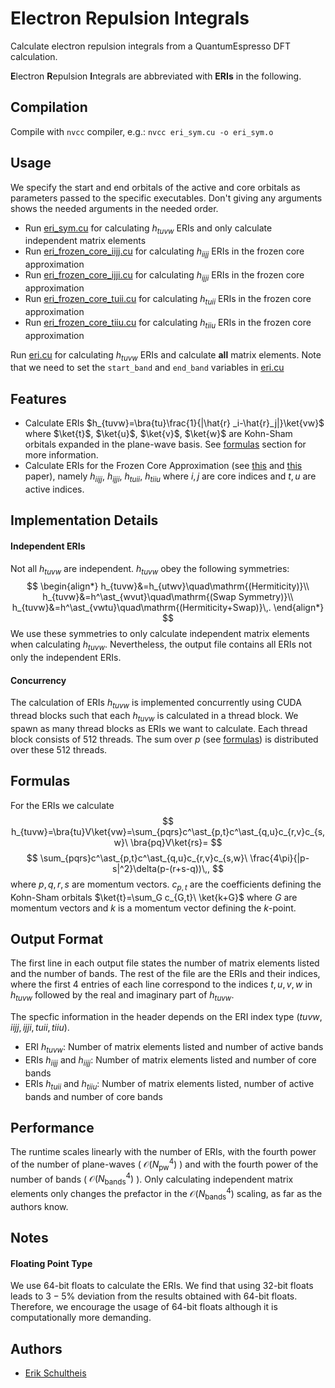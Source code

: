 # Electron Repulsion Integrals

Calculate electron repulsion integrals from a QuantumEspresso DFT calculation.

**E**lectron **R**epulsion **I**ntegrals are abbreviated with **ERIs** in the following.

## Compilation
Compile with `nvcc` compiler, e.g.: `nvcc eri_sym.cu -o eri_sym.o`

## Usage

We specify the start and end orbitals of the active and core orbitals as parameters passed to the specific executables. Don't giving any arguments shows the needed arguments in the needed order.
- Run [eri_sym.cu](/eri_sym.cu) for calculating $h_{tuvw}$ ERIs and only calculate independent matrix elements
- Run [eri_frozen_core_iijj.cu](/eri_frozen_core_iijj.cu) for calculating $h_{iijj}$ ERIs in the frozen core approximation
- Run [eri_frozen_core_ijji.cu](/eri_frozen_core_ijji.cu) for calculating $h_{ijji}$ ERIs in the frozen core approximation
- Run [eri_frozen_core_tuii.cu](/eri_frozen_core_tuii.cu) for calculating $h_{tuii}$ ERIs in the frozen core approximation
- Run [eri_frozen_core_tiiu.cu](/eri_frozen_core_tiiu.cu) for calculating $h_{tiiu}$ ERIs in the frozen core approximation


Run [eri.cu](/eri.cu) for calculating $h_{tuvw}$ ERIs and calculate **all** matrix elements. Note that we need to set the `start_band` and `end_band` variables in [eri.cu](/eri.cu)

## Features
- Calculate ERIs $h_{tuvw}=\bra{tu}\frac{1}{|\hat{r} _i-\hat{r}_j|}\ket{vw}$ where $\ket{t}$, $\ket{u}$, $\ket{v}$, $\ket{w}$ are Kohn-Sham orbitals expanded in the plane-wave basis. See [formulas](#formulas) section for more information.
- Calculate ERIs for the Frozen Core Approximation (see [this](https://iopscience.iop.org/article/10.1088/2058-9565/abd334/pdf) and [this](https://pubs.aip.org/aip/jcp/article/154/11/114105/315377) paper), namely $h_{iijj}$, $h_{ijji}$, $h_{tuii}$, $h_{tiiu}$ where $i,j$ are core indices and $t,u$ are active indices.


## Implementation Details
#### Independent ERIs
Not all $h_{tuvw}$ are independent. $h_{tuvw}$ obey the following symmetries:
$$
\begin{align*}
h_{tuvw}&=h_{utwv}\quad\mathrm{(Hermiticity)}\\
h_{tuvw}&=h^\ast_{wvut}\quad\mathrm{(Swap Symmetry)}\\
h_{tuvw}&=h^\ast_{vwtu}\quad\mathrm{(Hermiticity+Swap)}\,.
\end{align*}
$$
We use these symmetries to only calculate independent matrix elements when calculating $h_{tuvw}$. Nevertheless, the output file contains all ERIs not only the independent ERIs.

#### Concurrency
The calculation of ERIs $h_{tuvw}$ is implemented concurrently using CUDA thread blocks such that each $h_{tuvw}$ is calculated in a thread block. We spawn as many thread blocks as ERIs we want to calculate. Each thread block consists of $512$ threads. The sum over $p$ (see [formulas](#formulas)) is distributed over these $512$ threads.


## Formulas
For the ERIs we calculate 
$$
h_{tuvw}=\bra{tu}V\ket{vw}=\sum_{pqrs}c^\ast_{p,t}c^\ast_{q,u}c_{r,v}c_{s,w}\ \bra{pq}V\ket{rs}=
$$
$$
\sum_{pqrs}c^\ast_{p,t}c^\ast_{q,u}c_{r,v}c_{s,w}\ \frac{4\pi}{|p-s|^2}\delta(p-(r+s-q))\,,
$$
where $p,q,r,s$ are momentum vectors. $c_{p,t}$ are the coefficients defining the Kohn-Sham orbitals $\ket{t}=\sum_G c_{G,t}\ \ket{k+G}$ where $G$ are momentum vectors and $k$ is a momentum vector defining the $k$-point.

## Output Format
The first line in each output file states the number of matrix elements listed and the number of bands.
The rest of the file are the ERIs and their indices, where the first 4 entries of each line correspond to the indices $t,u,v,w$ in $h_{tuvw}$ followed by the real and imaginary part of $h_{tuvw}$.

The specfic information in the header depends on the ERI index type ($tuvw, iijj, ijji, tuii, tiiu$).   
- ERI $h_{tuvw}$: Number of matrix elements listed and number of active bands
- ERIs $h_{iijj}$ and $h_{iijj}$: Number of matrix elements listed and number of core bands
- ERIs $h_{tuii}$ and $h_{tiiu}$: Number of matrix elements listed, number of active bands and number of core bands

## Performance
The runtime scales linearly with the number of ERIs, with the fourth power of the number of plane-waves ( $\mathcal{O}(N^4_\mathrm{pw})$ ) and with the fourth power of the number of bands ( $\mathcal{O}(N^4_\mathrm{bands})$ ). Only calculating independent matrix elements only changes the prefactor in the $\mathcal{O}(N^4_\mathrm{bands})$ scaling, as far as the authors know.

## Notes
#### Floating Point Type
We use $64$-bit floats to calculate the ERIs. We find that using $32$-bit floats leads to $3-5\%$ deviation from the results obtained with $64$-bit floats. Therefore, we encourage the usage of $64$-bit floats although it is computationally more demanding.

## Authors
- [Erik Schultheis](mailto:erik.schultheis@dlr.de)